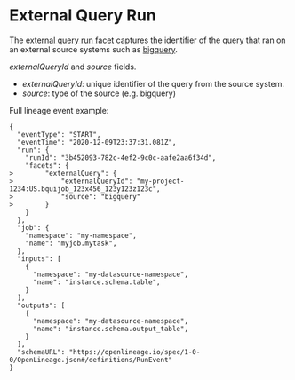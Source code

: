 # External Query Run

The [external query run facet](ExternalQueryRunFacet.json) captures the identifier of the query that ran on an external source systems such as [bigquery](https://cloud.google.com/bigquery).

*externalQueryId* and *source* fields.
 - *externalQueryId*: unique identifier of the query from the source system.
 - *source*: type of the source (e.g. bigquery)

Full lineage event example:
```
{
  "eventType": "START",
  "eventTime": "2020-12-09T23:37:31.081Z",
  "run": {
    "runId": "3b452093-782c-4ef2-9c0c-aafe2aa6f34d",
    "facets": {
>        "externalQuery": {
>            "externalQueryId": "my-project-1234:US.bquijob_123x456_123y123z123c",
>            "source": "bigquery"
>        }
    }
  },
  "job": {
    "namespace": "my-namespace",
    "name": "myjob.mytask",
  },
  "inputs": [
    {
      "namespace": "my-datasource-namespace",
      "name": "instance.schema.table",
    }
  ],
  "outputs": [
    {
      "namespace": "my-datasource-namespace",
      "name": "instance.schema.output_table",
    }
  ],
  "schemaURL": "https://openlineage.io/spec/1-0-0/OpenLineage.json#/definitions/RunEvent"
}
```
